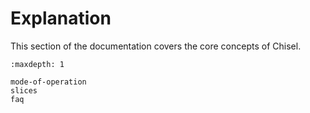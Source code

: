 # Explanation

This section of the documentation covers the core concepts of Chisel.

```{toctree}
:maxdepth: 1

mode-of-operation
slices
faq
```
